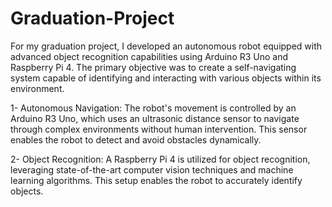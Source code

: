 # Graduation-Project

For my graduation project, I developed an autonomous robot equipped with advanced object recognition capabilities using Arduino R3 Uno and Raspberry Pi 4. The primary objective was to create a self-navigating system capable of identifying and interacting with various objects within its environment.

1- Autonomous Navigation: The robot's movement is controlled by an Arduino R3 Uno, which uses an ultrasonic distance sensor to navigate through complex environments without human intervention. This sensor enables the robot to detect and avoid obstacles dynamically.

2- Object Recognition: A Raspberry Pi 4 is utilized for object recognition, leveraging state-of-the-art computer vision techniques and machine learning algorithms. This setup enables the robot to accurately identify objects.
